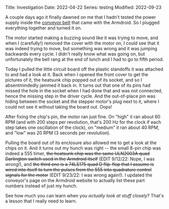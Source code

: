 Title: Investigation
Date: 2022-04-22
Series: testing
Modified: 2022-09-23

A couple days ago it finally dawned on me that I hadn't tested the power supply inside the [conveyor belt](/armdroid/page/images/conveyor.html) that came with the Armdroid. So I plugged everything together and turned it on.

The motor started making a buzzing sound like it was trying to move, and when I (carefully!) removed the cover with the motor on, I could see that it was indeed trying to move, but something was wrong and it was jumping backwards every cycle. I didn't really know what was going on, but unfortunately the bell rang at the end of lunch and I had to go to fifth period.

Today I pulled the little circuit board off the plastic standoffs it was attached to and had a look at it. Back when I opened the front cover to get the pictures of it, the heatsunk chip popped out of its socket, and so I absentmindedly jammed it back in. It turns out that one of its pins had missed the hole in the socket when I had done that and was not connected, hence the missing step in the driver cycle. And the out-of-place pin was hiding between the socket and the stepper motor's plug next to it, where I could not see it without taking the board out. Oops!

After fixing the chip's pin, the motor ran just fine. On "high" it ran about 60 RPM (and with 200 steps per revolution, that's 200 Hz for the clock if each step takes one oscillation of the clock), on "medium" it ran about 40 RPM, and "low" was 20 RPM (3 seconds per revolution).

Pulling the board out of its enclosure also allowed me to get a look at the chips on it. And it turns out my hunch was right -- the small 8-pin chip was indeed a 555 timer, ~~the heatsunk chip was the same ULN2003A quad Darlington switch used in the Armdroid itself~~ (EDIT 9/12/22: Nope, I was wrong!), and ~~the third one is a 74LS175 quad D flip-flop that I assume is wired into itself to turn the pulses from the 555 into quadrature control signals for the motor~~ (EDIT 9/23/22: I was wrong again!). I updated the conveyor's page on the Armdroid website to actually list these part numbers instead of just my hunch.

See how much you can learn when you *actually look at stuff closely*? That's a lesson that I really need to learn.
